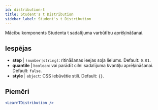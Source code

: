 ```yaml
---
id: distribution-t
title: Student's t Distribution
sidebar_label: Student's t Distribution
---
```


Mācību komponents Studenta t sadalījuma varbūtību aprēķināšanai.

## Iespējas

* __step__ | `(number|string)`: ritināšanas ieejas soļa lielums. Default: `0.01`.
* __quantile__ | `boolean`: vai parādīt cilni sadalījuma kvantiļu aprēķināšanai. Default: `false`.
* __style__ | `object`: CSS iebūvētie stili. Default: `{}`.


## Piemēri

```jsx live
<LearnTDistribution />
```

